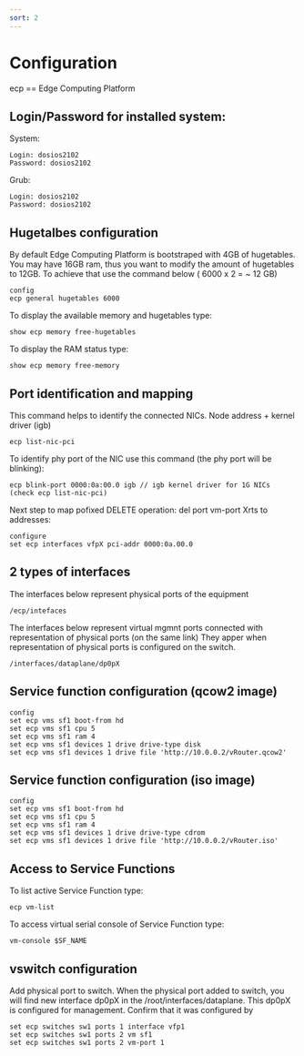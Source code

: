 ```yaml
---
sort: 2
---
```


# Configuration

ecp == Edge Computing Platform

## Login/Password for installed system:

System:

```
Login: dosios2102
Password: dosios2102
```

Grub:

```
Login: dosios2102
Password: dosios2102
```

## Hugetalbes configuration

By default Edge Computing Platform is bootstraped with 4GB of hugetables. 
You may have 16GB ram, thus you want to modify the amount of hugetables to 12GB.
To achieve that use the command below ( 6000 x 2 = ~ 12 GB)

```
config 
ecp general hugetables 6000
```

To display the available memory and hugetables type:

```
show ecp memory free-hugetables
```

To display the RAM status type:

```
show ecp memory free-memory
```


## Port identification and mapping

This command helps to identify the connected NICs. Node address + kernel driver (igb)

```
ecp list-nic-pci
```

To identify phy port of the NIC use this command (the phy port will be blinking):

```
ecp blink-port 0000:0a:00.0 igb // igb kernel driver for 1G NICs (check ecp list-nic-pci)
```

Next step to map pofixed DELETE operation: del port vm-port Xrts to addresses:

```
configure
set ecp interfaces vfpX pci-addr 0000:0a.00.0
```

## 2 types of interfaces

The interfaces below represent physical ports of the equipment 
```
/ecp/intefaces
```

The interfaces below represent virtual mgmnt ports connected with representation of physical ports (on the same link) 
They apper when representation of physical ports is configured on the switch. 

```
/interfaces/dataplane/dp0pX
```

## Service function configuration (qcow2 image)

```
config
set ecp vms sf1 boot-from hd
set ecp vms sf1 cpu 5
set ecp vms sf1 ram 4
set ecp vms sf1 devices 1 drive drive-type disk
set ecp vms sf1 devices 1 drive file 'http://10.0.0.2/vRouter.qcow2'
```

## Service function configuration (iso image)

```
config
set ecp vms sf1 boot-from hd
set ecp vms sf1 cpu 5
set ecp vms sf1 ram 4
set ecp vms sf1 devices 1 drive drive-type cdrom
set ecp vms sf1 devices 1 drive file 'http://10.0.0.2/vRouter.iso'
```

## Access to Service Functions

To list active Service Function type:

```
ecp vm-list
```

To access virtual serial console of Service Function type:

```
vm-console $SF_NAME
```

## vswitch configuration

Add physical port to switch. When the physical port added to switch, you will find new interface dp0pX in the /root/interfaces/dataplane. 
This dp0pX is configured for management. Confirm that it was configured by 

```
set ecp switches sw1 ports 1 interface vfp1
set ecp switches sw1 ports 2 vm sf1
set ecp switches sw1 ports 2 vm-port 1
```